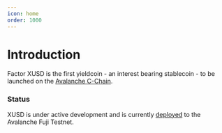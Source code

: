 ```yaml
---
icon: home
order: 1000
---
```

# Introduction

Factor XUSD is the first yieldcoin - an interest bearing stablecoin - to be launched on the [Avalanche C-Chain](https://support.avax.network/en/articles/4058262-what-is-the-contract-chain-c-chain).

### Status

XUSD is under active development and is currently [deployed](https://testnet.snowtrace.io/token/0x66b0ced1ae158871cd9accb2f55e355c1a636025) to the Avalanche Fuji Testnet.
